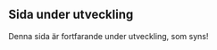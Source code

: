 ## Sida under utveckling
Denna sida är fortfarande under utveckling, som syns!
<!--`beautifulhugo` supports content on your front page. Edit `/content/_index.md` to change what appears here. Delete `/content/_index.md` if you don't want any content here.
-->